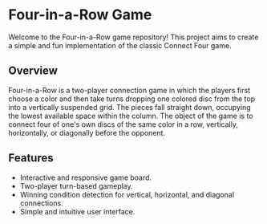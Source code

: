 # Four-in-a-Row Game

Welcome to the Four-in-a-Row game repository! This project aims to create a simple and fun implementation of the classic Connect Four game.

## Overview

Four-in-a-Row is a two-player connection game in which the players first choose a color and then take turns dropping one colored disc from the top into a vertically suspended grid. The pieces fall straight down, occupying the lowest available space within the column. The object of the game is to connect four of one's own discs of the same color in a row, vertically, horizontally, or diagonally before the opponent.

## Features

- Interactive and responsive game board.
- Two-player turn-based gameplay.
- Winning condition detection for vertical, horizontal, and diagonal connections.
- Simple and intuitive user interface.

